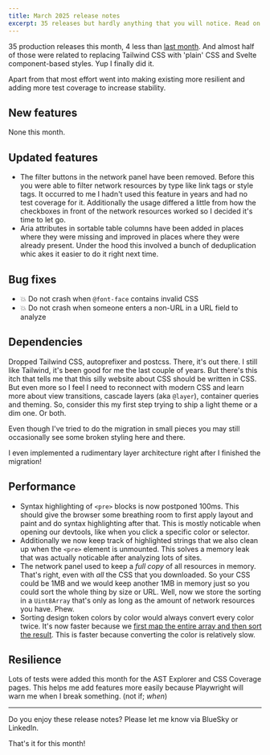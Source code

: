 ```yaml
---
title: March 2025 release notes
excerpt: 35 releases but hardly anything that you will notice. Read on to learn why that is a good thing.
---
```


<script>
  import layers from '$lib/img/blog/2025-03-31-march-2025-release-notes/layers.png?enhanced'
  import layers_full from '$lib/img/blog/2025-03-31-march-2025-release-notes/layers.png'
</script>

35 production releases this month, 4 less than [last month](/blog/february-2025-release-notes). And almost half of those were related to replacing Tailwind CSS with 'plain' CSS and Svelte component-based styles. Yup I finally did it.

Apart from that most effort went into making existing more resilient and adding more test coverage to increase stability.

## New features

None this month.

## Updated features

- The filter buttons in the network panel have been removed. Before this you were able to filter network resources by type like link tags or style tags. It occurred to me I hadn't used this feature in years and had no test coverage for it. Additionally the usage differed a little from how the checkboxes in front of the network resources worked so I decided it's time to let go.
- Aria attributes in sortable table columns have been added in places where they were missing and improved in places where they were already present. Under the hood this involved a bunch of deduplication whic akes it easier to do it right next time.

## Bug fixes

- 💥 Do not crash when `@font-face` contains invalid CSS
- 💥 Do not crash when someone enters a non-URL in a URL field to analyze

## Dependencies

Dropped Tailwind CSS, autoprefixer and postcss. There, it's out there. I still like Tailwind, it's been good for me the last couple of years. But there's this itch that tells me that this silly website about CSS should be written in CSS. But even more so I feel I need to reconnect with modern CSS and learn more about view transitions, cascade layers (aka `@layer`), container queries and theming. So, consider this my first step trying to ship a light theme or a dim one. Or both.

Even though I've tried to do the migration in small pieces you may still occasionally see some broken styling here and there.

<a href={layers_full}>
  <enhanced:img src={layers} alt="A layer tree showing 11 layers." loading="lazy" />
</a>

I even implemented a rudimentary layer architecture right after I finished the migration!

## Performance

- Syntax highlighting of `<pre>` blocks is now postponed 100ms. This should give the browser some breathing room to first apply layout and paint and do syntax highlighting after that. This is mostly noticable when opening our devtools, like when you click a specific color or selector.
- Additionally we now keep track of highlighted strings that we also clean up when the `<pre>` element is unmounted. This solves a memory leak that was actually noticable after analyzing lots of sites.
- The network panel used to keep a _full copy_ of all resources in memory. That's right, even with _all_ the CSS that you downloaded. So your CSS could be 1MB and we would keep another 1MB in memory just so you could sort the whole thing by size or URL. Well, now we store the sorting in a `Uint8Array` that's only as long as the amount of network resources you have. Phew.
- Sorting design token colors by color would always convert every color twice. It's now faster because we [first map the entire array and then sort the result](https://developer.mozilla.org/en-US/docs/Web/JavaScript/Reference/Global_Objects/Array/sort?utm_source=chatgpt.com#sorting_with_map). This is faster because converting the color is relatively slow.

## Resilience

Lots of tests were added this month for the AST Explorer and CSS Coverage pages. This helps me add features more easily because Playwright will warn me when I break something. (not if; _when_)

---

Do you enjoy these release notes? Please let me know via BlueSky or LinkedIn.

That's it for this month!
